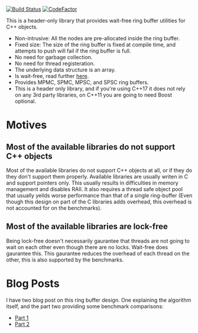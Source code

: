 [![Build Status](https://travis-ci.com/IYP-Programer-Yeah/WaitFreeRingBufferUtilities.svg?branch=master)](https://travis-ci.com/IYP-Programer-Yeah/WaitFreeRingBufferUtilities)
[![CodeFactor](https://www.codefactor.io/repository/github/iyp-programer-yeah/waitfreeringbufferutilities/badge)](https://www.codefactor.io/repository/github/iyp-programer-yeah/waitfreeringbufferutilities)

This is a header-only library that provides wait-free ring buffer utilities for C++ objects.

+ Non-intrusive: All the nodes are pre-allocated inside the ring buffer.
+ Fixed size: The size of the ring buffer is fixed at compile time, and attempts to push will fail if the ring buffer is full.
+ No need for garbage collection.
+ No need for thread registeration.
+ The underlying data structure is an array.
+ Is wait-free, read further [here](https://en.wikipedia.org/wiki/Non-blocking_algorithm#Wait-freedom).
+ Provides MPMC, SPMC, MPSC, and SPSC ring buffers.
+ This is a header only library, and if you're using C++17 it does not rely on any 3rd party libraries, on C++11 you are going to need
Boost optional.

# Motives

## Most of the available libraries do not support C++ objects

Most of the available libraries do not support C++ objects at all, or if they do they don't support them properly.
Available libraries are usually writen in C and support pointers only. This usually results in difficulties in memory management and
disables RAII. It also requires a thread safe object pool that usually yeilds worse performance than that of a single ring-buffer (Even
though this design on part of the C libraries adds overhead, this overhead is not accounted for on the benchmarks).

## Most of the available libraries are lock-free

Being lock-free doesn't necessarily gaurantee that threads are not going to wait on each other even though there are no locks. Wait-free does gaurantee this. This gaurantee reduces the overhead of each thread on the other, this is also supported by the benchmarks.

# Blog Posts

I have two blog post on this ring buffer design. One explaining the algorithm itself, and the part two providing some benchmark
comparisons:

+ [Part 1](https://iyp.home.blog/2019/11/14/what-to-do-when-your-ring-buffers-are-tired-of-waiting/)
+ [Part 2](https://iyp.home.blog/2020/04/05/what-to-do-when-your-ring-buffers-are-tired-of-waiting-pt-2/)
